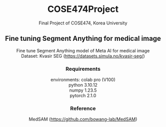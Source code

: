 <div align="center">
  
# COSE474Project #
Final Project of COSE474, Korea University

## Fine tuning Segment Anything for medical image ##
Fine tune Segment Anything model of Meta AI for medical image  
Dataset: Kvasir SEG (https://datasets.simula.no/kvasir-seg/)

### Requirements ###
environments: colab pro (V100)  
python 3.10.12  
numpy 1.23.5  
pytorch 2.1.0

### Reference ###
MedSAM (https://github.com/bowang-lab/MedSAM)

</div>
